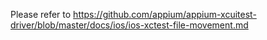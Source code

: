 Please refer to https://github.com/appium/appium-xcuitest-driver/blob/master/docs/ios/ios-xctest-file-movement.md
